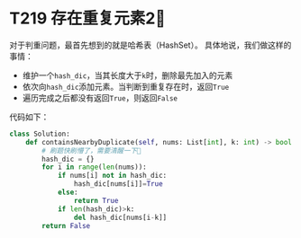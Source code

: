 # T219 存在重复元素2⃣️

对于判重问题，最首先想到的就是哈希表（HashSet）。
具体地说，我们做这样的事情：

- 维护一个`hash_dic`，当其长度大于`k`时，删除最先加入的元素
- 依次向`hash_dic`添加元素。当判断到重复存在时，返回`True`
- 遍历完成之后都没有返回`True`，则返回`False`

代码如下：

```python
class Solution:
    def containsNearbyDuplicate(self, nums: List[int], k: int) -> bool:
        # 刷题快刷懵了，需要清醒一下🧠
        hash_dic = {}
        for i in range(len(nums)):
            if nums[i] not in hash_dic:
                hash_dic[nums[i]]=True
            else:
                return True
            if len(hash_dic)>k:
                del hash_dic[nums[i-k]]
        return False
```

# 
